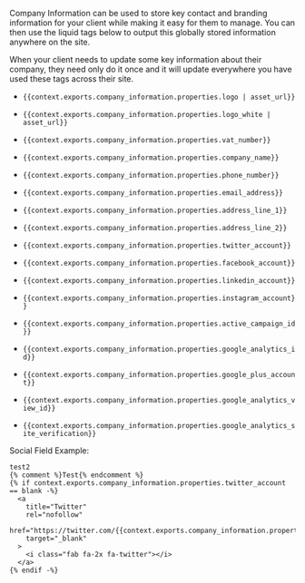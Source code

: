 Company Information can be used to store key contact and branding information for your client while making it easy for them to manage. You can then use the liquid tags below to output this globally stored information anywhere on the site.

When your client needs to update some key information about their company, they need only do it once and it will update everywhere you have used these tags across their site.

*   `{{context.exports.company_information.properties.logo | asset_url}}`

*   `{{context.exports.company_information.properties.logo_white | asset_url}}`

*   `{{context.exports.company_information.properties.vat_number}}`

*   `{{context.exports.company_information.properties.company_name}}`

*   `{{context.exports.company_information.properties.phone_number}}`

*   `{{context.exports.company_information.properties.email_address}}`

*   `{{context.exports.company_information.properties.address_line_1}}`

*   `{{context.exports.company_information.properties.address_line_2}}`

*   `{{context.exports.company_information.properties.twitter_account}}`

*   `{{context.exports.company_information.properties.facebook_account}}`

*   `{{context.exports.company_information.properties.linkedin_account}}`

*   `{{context.exports.company_information.properties.instagram_account}}`

*   `{{context.exports.company_information.properties.active_campaign_id}}`

*   `{{context.exports.company_information.properties.google_analytics_id}}`

*   `{{context.exports.company_information.properties.google_plus_account}}`

*   `{{context.exports.company_information.properties.google_analytics_view_id}}`

*   `{{context.exports.company_information.properties.google_analytics_site_verification}}`

Social Field Example:

```liquid
test2
{% comment %}Test{% endcomment %}
{% if context.exports.company_information.properties.twitter_account == blank -%}
  <a 
    title="Twitter"
    rel="nofollow"
    href="https://twitter.com/{{context.exports.company_information.properties.twitter_account}}"
    target="_blank"
  >
    <i class="fab fa-2x fa-twitter"></i>
  </a>
{% endif -%}
```


